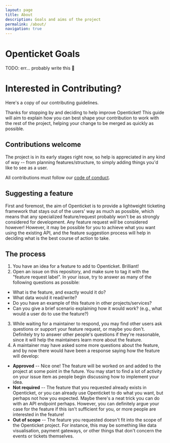 ```yaml
---
layout: page
title: About
description: Goals and aims of the project
permalink: /about/
navigation: true
---
```


# Openticket Goals
TODO: err... probably write this :thinking:

# Interested in Contributing?
Here's a copy of our contributing guidelines.

Thanks for stopping by and deciding to help improve Openticket! This guide will aim to explain how you can best shape your contribution to work with the rest of the project, helping your change to be merged as quickly as possible.

## Contributions welcome
The project is in its early stages right now, so help is appreciated in any kind of way -- from planning features/structure, to simply adding things you'd like to see as a user.

All contributions must follow our [code of conduct](CODE_OF_CONDUCT.md).

## Suggesting a feature
First and foremost, the aim of Openticket is to provide a lightweight ticketing framework that stays out of the users' way as much as possible, which means that any specialized feature/request probably won't be as strongly considered for development. Any feature request *will* be considered however! However, it may be possible for you to achieve what you want using the existing API, and the feature suggestion process will help in deciding what is the best course of action to take.

## The process
1. You have an idea for a feature to add to Openticket. Brilliant!
2. Open an issue on this repository, and make sure to tag it with the "feature request label". In your issue, try to answer as many of the following questions as possible:
  * What is the feature, and exactly would it do?
  * What data would it read/write?
  * Do you have an example of this feature in other projects/services?
  * Can you give a brief scenario explaining how it would work? (e.g., what would a user do to use the feature?)
3. While waiting for a maintainer to respond, you may find other users ask questions or support your feature request, or maybe you don't. Definitely try to answer other people's questions if they're reasonable, since it will help the maintainers learn more about the feature.
4. A maintainer may have asked some more questions about the feature, and by now there would have been a response saying how the feature will develop:
  * **Approved** -- Nice one! The feature will be worked on and added to the project at some point in the future. You may start to find a lot of activity on your issue item as people begin discussing how to implement your idea.
  * **Not required** -- The feature that you requested already exists in Openticket, or you can already use Openticket to do what you want, but perhaps not how you expected. Maybe there's a neat trick you can do with an API endpoint perhaps. However, you can definitely argue your case for the feature if this isn't sufficient for you, or more people are interested in the feature!
  * **Out of scope** -- The feature you requested doesn't fit into the scope of the Openticket project. For instance, this may be something like data visualisation, payment gateways, or other things that don't concern the events or tickets themselves.
